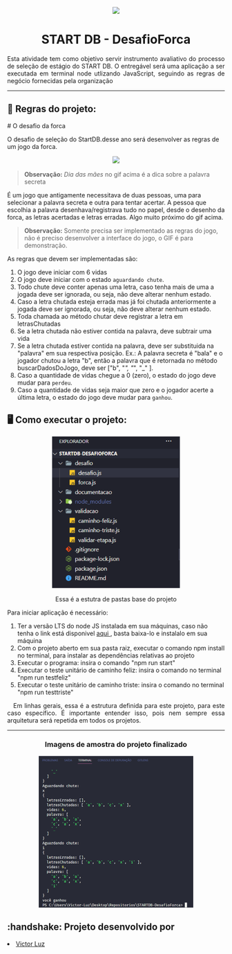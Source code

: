 <p align="center"> <img  height="250em" src="https://start.db.tec.br/assets/logo_db.png" /></p>
<h1 align="center">START DB - DesafioForca</h1>



<p align="justify">Esta atividade tem como objetivo servir instrumento avaliativo do processo de seleção de estágio do START DB. O entregável será uma aplicação a ser executada em terminal node utlizando JavaScript, seguindo as regras de negócio fornecidas pela organização </p>

---
<div align="start">
<h2>🔧 Regras do projeto:</h2># O desafio da forca

O desafio de seleção do StartDB.desse ano será desenvolver as regras de um jogo da forca. 

<p align="center"> <img  height="350m" src="https://github.com/dbserver/startdb-2022/blob/main/docs/forca.gif" />


> **Observação:** *Dia das mães* no gif acima é a dica sobre a palavra secreta

É um jogo que antigamente necessitava de duas pessoas, uma para selecionar a palavra secreta e outra para tentar acertar. A pessoa que escolhia a palavra desenhava/registrava tudo no papel, desde o desenho da forca, as letras acertadas e letras erradas. Algo muito próximo do gif acima.

> **Observação:** Somente precisa ser implementado as regras do jogo, não é preciso desenvolver a interface do jogo, o GIF é para demonstração.

As regras que devem ser implementadas são:

1. O jogo deve iniciar com 6 vidas
2. O jogo deve iniciar com o estado `aguardando chute`.
3. Todo chute deve conter apenas uma letra, caso tenha mais de uma a jogada deve ser ignorada, ou seja, não deve alterar nenhum estado.
4. Caso a letra chutada esteja errada mas já foi chutada anteriormente a jogada deve ser ignorada, ou seja, não deve alterar nenhum estado.
5. Toda chamada ao método chutar deve registrar a letra em letrasChutadas
6. Se a letra chutada não estiver contida na palavra, deve subtrair uma vida
7. Se a letra chutada estiver contida na palavra, deve ser substituida na "palavra" em sua respectiva posição. 
Ex.: A palavra secreta é "bala" e o jogador chutou a letra "b", então a palavra que é retornada no método buscarDadosDoJogo, deve ser ["b", "_", "_", "_" ].
8. Caso a quantidade de vidas chegue a 0 (zero), o estado do jogo deve mudar para `perdeu`.
9. Caso a quantidade de vidas seja maior que zero e o jogador acerte a última letra, o estado do jogo deve mudar para `ganhou`.

</div>

<div align="start">
<h2>🖥️ Como executar o projeto:</h2>
<p align="center"><img height="350em" src="https://github.com/vitinop/STARTDB-DesafioForca/blob/main/documentacao/estruturapastas.png" /></p>
<p align="center">Essa é a estutra de pastas base do projeto</p>
  
Para iniciar aplicação é necessário: 
<ol>
    <li>Ter a versão LTS do node JS instalada em sua máquinas, caso não tenha o link está disponivel <a target="_blank" href="https://nodejs.org/en/" title="link do node"> aqui </a>, basta baixa-lo e instalalo em sua máquina</li> 
    <li>Com o projeto aberto em sua pasta raiz, executar o comando npm install no terminal, para instalar as dependências relativas ao projeto </li>
    <li>Executar o programa: insira o comando "npm run start" </li>
    <li>Executar o teste unitário de caminho feliz: insira o comando no terminal  "npm run testfeliz"  </li>  
    <li>Executar o teste unitário de caminho triste: insira o comando no terminal "npm run testtriste"  </li>
</ol>
</div>
  
<p align="justify">&emsp;Em linhas gerais, essa é a estrutura definida para este projeto, para este caso específico. É importante entender isso, pois nem sempre essa arquitetura será repetida em todos os projetos.</p>


---  
 

<h3 align="center">Imagens de amostra do projeto finalizado</h3>
<p align="center"> <img  height="350em" src="https://github.com/vitinop/STARTDB-DesafioForca/blob/main/documentacao/jogorodando.png" /></p>



<div align="start"> 
<h2> :handshake: Projeto desenvolvido por</h2>
<li><a target="_blank" href="https://github.com/vitinop" title="Victor Luz Github">Victor Luz</a></li>
</div>



